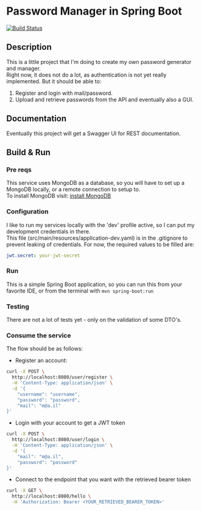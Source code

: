 # Password Manager in Spring Boot

[![Build Status](https://jenkins.rcomanne.nl/buildStatus/icon?job=password-manager%2Fmaster)](https://jenkins.rcomanne.nl/job/password-manager/job/master/)

## Description
This is a little project that I'm doing to create my own password generator and manager.  
Right now, it does not do a lot, as authentication is not yet really implemented. But it should be able to:  
1. Register and login with mail/password.  
2. Upload and retrieve passwords from the API and eventually also a GUI.  

## Documentation  
Eventually this project will get a Swagger UI for REST documentation.

## Build & Run  
### Pre reqs  
This service uses MongoDB as a database, so you will have to set up a MongoDB locally, or a remote connection to setup to.  
To install MongoDB visit: [install MongoDB](https://www.mongodb.com/what-is-mongodb)

### Configuration
I like to run my services locally with the 'dev' profile active, so I can put my development credentials in there.  
This file (src/main/resources/application-dev.yaml) is in the .gitignore to prevent leaking of credentials.
For now, the required values to be filled are:
```yaml
jwt.secret: your-jwt-secret
```

### Run
This is a simple Spring Boot application, so you can run this from your favorite IDE, or from the terminal with `mvn spring-boot:run`

### Testing  
There are not a lot of tests yet - only on the validation of some DTO's.

### Consume the service
The flow should be as follows:
- Register an account:
```bash
curl -X POST \
  http://localhost:8080/user/register \
  -H 'Content-Type: application/json' \
  -d '{
	"username": "username",
	"password": "password",
	"mail": "m@a.il"
}'
```
- Login with your account to get a JWT token
```bash
curl -X POST \
  http://localhost:8080/user/login \
  -H 'Content-Type: application/json' \
  -d '{
	"mail": "m@a.il",
	"password": "password"
}'
``` 
- Connect to the endpoint that you want with the retrieved bearer token
```bash
curl -X GET \
  http://localhost:8080/hello \
  -H 'Authorization: Bearer <YOUR_RETRIEVED_BEARER_TOKEN>'
```